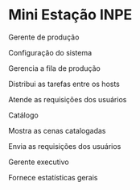 # Mini Estação INPE

Gerente de produção

Configuração do sistema

Gerencia a fila de produção

Distribui as tarefas entre os hosts

Atende as requisições dos usuários

Catálogo

Mostra as cenas catalogadas

Envia as requisições dos usuários

Gerente executivo

Fornece estatísticas gerais

